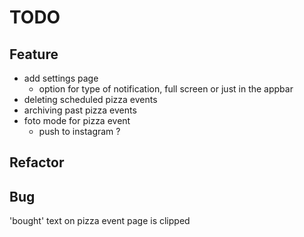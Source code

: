 # TODO

## Feature
- add settings page
    - option for type of notification, full screen or just in the appbar
- deleting scheduled pizza events
- archiving past pizza events
- foto mode for pizza event
    - push to instagram ?
    
## Refactor
    
## Bug
'bought' text on pizza event page is clipped